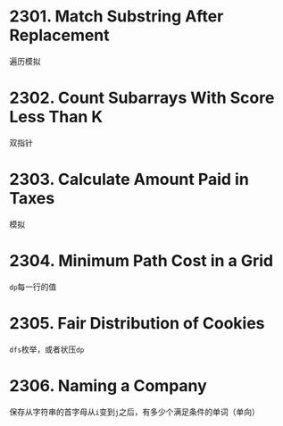# 2301. Match Substring After Replacement
遍历模拟
# 2302. Count Subarrays With Score Less Than K
双指针
# 2303. Calculate Amount Paid in Taxes
模拟
# 2304. Minimum Path Cost in a Grid
`dp`每一行的值
# 2305. Fair Distribution of Cookies
`dfs`枚举，或者状压`dp`
# 2306. Naming a Company
保存从字符串的首字母从`i`变到`j`之后，有多少个满足条件的单词（单向）



